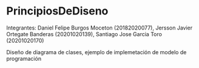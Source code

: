 # PrincipiosDeDiseno

Integrantes: Daniel Felipe Burgos Moceton (20182020077), Jersson Javier Ortegate Banderas (20201020139), Santiago Jose Garcia Toro (20201020170)

Diseño de diagrama de clases, ejemplo de implemetación de modelo de programación
